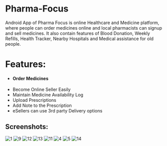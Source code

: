 # Pharma-Focus
Android App of Pharma Focus is online Healthcare and Medicine platform, where people can order medicines online and local pharmacists can signup and sell medicines. It also contain features of Blood Donation, Weekly Refills, Health Tracker, Nearby Hospitals and Medical assistance for old people.

# Features:
* #### Order Medicines
* Become Online Seller Easily
* Maintain Medicine Availability Log
* Upload Prescriptions
* Add Note to the Prescription
* eSellers can use 3rd party Delivery options

## Screenshots:
![1](https://cloud.githubusercontent.com/assets/22996001/24496055/d31355f8-1554-11e7-8636-66149d46f63a.png)
![9](https://cloud.githubusercontent.com/assets/22996001/24496085/eb409d2a-1554-11e7-9972-6afdd727a021.png)
![12](https://cloud.githubusercontent.com/assets/22996001/24496136/0b307682-1555-11e7-9c6d-d386fc6fea97.png)
![13](https://cloud.githubusercontent.com/assets/22996001/24496160/18a89254-1555-11e7-88dd-8a1b600790cb.png)
![11](https://cloud.githubusercontent.com/assets/22996001/24496201/323a34e8-1555-11e7-959e-ff52b85a97c0.png)
![4](https://cloud.githubusercontent.com/assets/22996001/24496215/3aa8b85c-1555-11e7-8c01-c06cf6a9c98e.png)
![5](https://cloud.githubusercontent.com/assets/22996001/24496223/3f2f2302-1555-11e7-8b8d-4ad6c862be16.png)
![14](https://cloud.githubusercontent.com/assets/22996001/24496255/521b1ffc-1555-11e7-85c6-1be027c27468.png)


